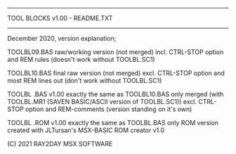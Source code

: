 ------------------------------

TOOL BLOCKS v1.00 - README.TXT

------------------------------

December 2020, version explanation;


TOOLBL09.BAS 
raw/working version (not merged)
incl. CTRL-STOP option and REM rules
(doesn't work without TOOLBL.SC1)

TOOLBL10.BAS
final raw version (not merged)
excl. CTRL-STOP option and most REM lines out
(don't work without TOOLBL.SC1)

TOOLBL .BAS
v1.00
exactly the same as TOOLBL10.BAS only merged
(with TOOLBL.MR1 (SAVEN BASIC/ASCII version of TOOLBL.SC1))
excl. CTRL-STOP option and REM-comments
(version standing on it's own)

TOOLBL .ROM
v1.00
exactly the same as TOOLBL.BAS only ROM version
created with JLTursan's MSX-BASIC ROM creator v1.0 


(C) 2021 RAY2DAY MSX SOFTWARE
